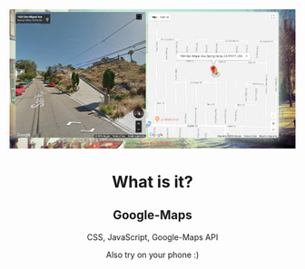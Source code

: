 <img src="https://github.com/YKalashnikov/google-maps/blob/gh-pages/google%20maps%20image.png"/>
<h1 align="center">What is it?</h1>
<h2 align="center">Google-Maps</h2>
<p align="center">CSS, JavaScript, Google-Maps API</p> 
<p align="center">Also try on your phone :)</p>

 
